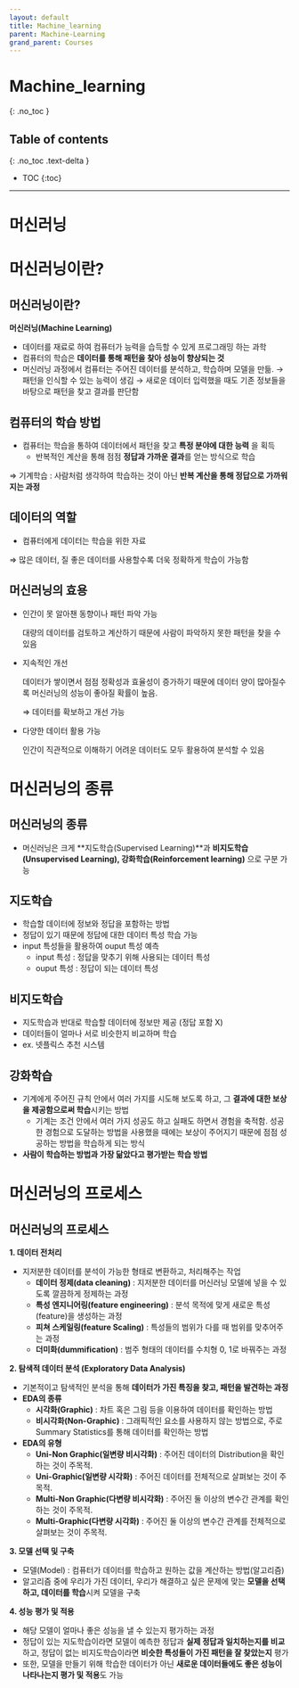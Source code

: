 ```yaml
---
layout: default
title: Machine_learning
parent: Machine-Learning
grand_parent: Courses
---
```


# Machine_learning
{: .no_toc }

## Table of contents
{: .no_toc .text-delta }

- TOC
{:toc}

---

# 머신러닝

# 머신러닝이란?

## 머신러닝이란?

**머신러닝(Machine Learning)**

- 데이터를 재료로 하여 컴퓨터가 능력을 습득할 수 있게 프로그래밍 하는 과학
- 컴퓨터의 학습은 **데이터를 통해 패턴을 찾아 성능이 향상되는 것**
- 머신러닝 과정에서 컴퓨터는 주어진 데이터를 분석하고, 학습하며 모델을 만듦. → 패턴을 인식할 수 있는 능력이 생김 → 새로운 데이터 입력했을 때도 기존 정보들을 바탕으로 패턴을 찾고 결과를 판단함

## 컴퓨터의 학습 방법

- 컴퓨터는 학습을 통하여 데이터에서 패턴을 찾고 **특정 분야에 대한 능력**
을 획득
    - 반복적인 계산을 통해 점점 **정답과 가까운 결과**를 얻는 방식으로 학습

⇒ 기계학습 : 사람처럼 생각하여 학습하는 것이 아닌 **반복 계산을 통해 정답으로 가까워지는 과정**

## 데이터의 역할

- 컴퓨터에게 데이터는 학습을 위한 자료

⇒ 많은 데이터, 질 좋은 데이터를 사용할수록 더욱 정확하게 학습이 가능함

## 머신러닝의 효용

- 인간이 못 알아챈 동향이나 패턴 파악 가능
    
    대량의 데이터를 검토하고 계산하기 때문에 사람이 파악하지 못한 패턴을 찾을 수 있음
    
- 지속적인 개선
    
    데이터가 쌓이면서 점점 정확성과 효율성이 증가하기 때문에 데이터 양이 많아질수록 머신러닝의 성능이 좋아질 확률이 높음.
    
    ⇒ 데이터를 확보하고 개선 가능
    
- 다양한 데이터 활용 가능
    
    인간이 직관적으로 이해하기 어려운 데이터도 모두 활용하여 분석할 수 있음
    

# 머신러닝의 종류

## 머신러닝의 종류

- 머신러닝은 크게 **지도학습(Supervised Learning)**과 **비지도학습(Unsupervised Learning), 강화학습(Reinforcement learning)** 으로 구분 가능

## 지도학습

- 학습할 데이터에 정보와 정답을 포함하는 방법
- 정답이 있기 때문에 정답에 대한 데이터 특성 학습 가능
- input 특성들을 활용하여 ouput 특성 예측
    - input 특성 : 정답을 맞추기 위해 사용되는 데이터 특성
    - ouput 특성 : 정답이 되는 데이터 특성

## 비지도학습

- 지도학습과 반대로 학습할 데이터에 정보만 제공 (정답 포함 X)
- 데이터들이 얼마나 서로 비슷한지 비교하며 학습
- ex. 넷플릭스 추천 시스템

## 강화학습

- 기계에게 주어진 규칙 안에서 여러 가지를 시도해 보도록 하고, 그 **결과에 대한 보상을 제공함으로써 학습**시키는 방법
    - 기계는 조건 안에서 여러 가지 성공도 하고 실패도 하면서 경험을 축적함. 성공한 경험으로 도달하는 방법을 사용했을 때에는 보상이 주어지기 때문에 점점 성공하는 방법을 학습하게 되는 방식
- **사람이 학습하는 방법과 가장 닮았다고 평가받는 학습 방법**

# 머신러닝의 프로세스

## 머신러닝의 프로세스

**1. 데이터 전처리**

- 지저분한 데이터를 분석이 가능한 형태로 변환하고, 처리해주는 작업
    - **데이터 정제(data cleaning)** : 지저분한 데이터를 머신러닝 모델에 넣을 수 있도록 깔끔하게 정제하는 과정
    - **특성 엔지니어링(feature engineering)** : 분석 목적에 맞게 새로운 특성(feature)을 생성하는 과정
    - **피쳐 스케일링(feature Scaling)** : 특성들의 범위가 다를 때 범위를 맞추어주는 과정
    - **더미화(dummification)** : 범주 형태의 데이터를 수치형 0, 1로 바꿔주는 과정

**2. 탐색적 데이터 분석 (Exploratory Data Analysis)**

- 기본적이고 탐색적인 분석을 통해 **데이터가 가진 특징을 찾고, 패턴을 발견하는 과정**
- **EDA의 종류**
    - **시각화(Graphic)** : 차트 혹은 그림 등을 이용하여 데이터를 확인하는 방법
    - **비시각화(Non-Graphic)** : 그래픽적인 요소를 사용하지 않는 방법으로, 주로 Summary Statistics를 통해 데이터를 확인하는 방법
- **EDA의 유형**
    - **Uni-Non Graphic(일변량 비시각화)** : 주어진 데이터의 Distribution을 확인하는 것이 주목적.
    - **Uni-Graphic(일변량 시각화)** : 주어진 데이터를 전체적으로 살펴보는 것이 주목적.
    - **Multi-Non Graphic(다변량 비시각화)** : 주어진 둘 이상의 변수간 관계를 확인하는 것이 주목적.
    - **Multi-Graphic(다변량 시각화)** : 주어진 둘 이상의 변수간 관계를 전체적으로 살펴보는 것이 주목적.

**3. 모델 선택 및 구축**

- 모델(Model) : 컴퓨터가 데이터를 학습하고 원하는 값을 계산하는 방법(알고리즘)
- 알고리즘 중에 우리가 가진 데이터, 우리가 해결하고 싶은 문제에 맞는 **모델을 선택하고, 데이터를 학습**시켜 모델을 구축

**4. 성능 평가 및 적용**

- 해당 모델이 얼마나 좋은 성능을 낼 수 있는지 평가하는 과정
- 정답이 있는 지도학습이라면 모델이 예측한 정답과 **실제 정답과 일치하는지를 비교**하고, 정답이 없는 비지도학습이라면 **비슷한 특성들이 가진 패턴을 잘 찾았는지** 평가
- 또한, 모델을 만들기 위해 학습한 데이터가 아닌 **새로운 데이터들에도 좋은 성능이 나타나는지 평가 및 적용**도 가능